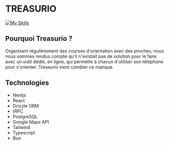 # TREASURIO

[![My Skills](https://skillicons.dev/icons?i=ts,vite,next,tailwind,react)](https://skillicons.dev)

## Pourquoi Treasurio ?

Organisant régulièrement des courses d'orientation avec des proches, nous nous sommes rendus compte qu'il n'existait pas de solution pour le faire avec un outil dédié, en ligne, qui permette à chacun d'utiliser son téléphone pour s'orienter. Treasurio vient combler ce manque.

## Technologies

- Nextjs
- React
- Drizzle ORM
- tRPC
- PostgreSQL
- Google Maps API
- Tailwind
- Typescript
- Bun
